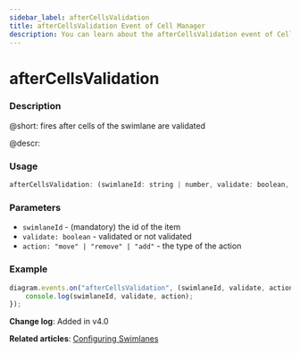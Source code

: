 ```yaml
---
sidebar_label: afterCellsValidation
title: afterCellsValidation Event of Cell Manager
description: You can learn about the afterCellsValidation event of Cell Manager in the documentation of the DHTMLX JavaScript Diagram library. Browse developer guides and API reference, try out code examples and live demos, and download a free 30-day evaluation version of DHTMLX Diagram.
---
```


# afterCellsValidation

### Description

@short: fires after cells of the swimlane are validated

@descr:

### Usage

~~~js
afterCellsValidation: (swimlaneId: string | number, validate: boolean, action: ActionValidate) => void;
~~~

### Parameters

- `swimlaneId` - (mandatory) the id of the item
- `validate: boolean` - validated or not validated
- `action: "move" | "remove" | "add"` - the type of the action

### Example

~~~js
diagram.events.on("afterCellsValidation", (swimlaneId, validate, action) => {
    console.log(swimlaneId, validate, action);
});
~~~

**Change log**: Added in v4.0

**Related articles**: [Configuring Swimlanes](../../../swimlanes/index/)
